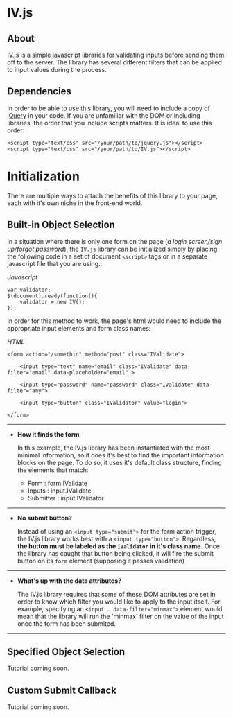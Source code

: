 IV.js
====================


About
---
IV.js is a simple javascript libraries for validating inputs before sending them off to the server. The  library has several different filters that can be applied to input values during the process.


Dependencies
-------

In order to be able to use this library, you will need to include a copy of [jQuery][1] in your code. If you are unfamiliar with the DOM or including libraries, the order that you include scripts matters. It is ideal to use this order:

    <script type="text/css" src="/your/path/to/jquery.js"></script>
    <script type="text/css" src="/your/path/to/IV.js"></script>


Initialization
====

There are multiple ways to attach the benefits of this library to your page, each with it's own niche in the front-end world.



**Built-in Object Selection**
----

In a situation where there is only one form on the page (*a login screen/sign up/forgot password*), the `IV.js` library can be initialized simply by placing the following code in a set of document `<script>` tags or in a separate javascript file that you are using.:



*Javascript*

	var validator;
    $(document).ready(function(){
    	validator = new IV();
    });


In order for this method to work, the page's html would need to include the appropriate input elements and form class names:

*HTML*

	<form action="/somethin" method="post" class="IValidate">
	
		<input type="text" name="email" class="IValidate" data-filter="email" data-placeholder="email" >
	   	
	   	<input type="password" name="password" class="IValidate" data-filter="any">
	   	   
	    <input type="button" class="IValidator" value="login">
	
	</form>

-----

* **How it finds the form**

   In this example, the IV.js library has been instantiated with the most minimal information, so it does it's best to find the important information blocks on the page. To do so, it uses it's default class structure, finding the elements that match:
	
   * Form : form.IValidate	
   * Inputs : input.IValidate
   * Submitter : input.IValidator
   
 
----

* **No submit button?**


   Instead of using an `<input type="submit">` for the form action trigger, the IV.js library works best with a `<input type="button">`. Regardless, **the button must be labeled as the `IValidator` in it's class name.** Once the library has caught that button being clicked, it will fire the submit button on its `form` element (supposing it passes validation)
   
----
 
 * **What's up with the data attributes?**
  
   The IV.js library requires that some of these DOM attributes are set in order to know which filter you would like to apply to the input itself. For example, specifying an `<input … data-filter="minmax">` element would mean that the library will run the 'minmax' filter on the value of the input once the form has been submited.  
 
----

**Specified Object Selection**
----

Tutorial coming soon.

**Custom Submit Callback**
----

Tutorial coming soon.





  [1]: http://jquery.com/
  